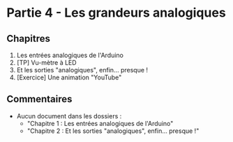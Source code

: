 # Partie 4 - Les grandeurs analogiques

## Chapitres

1. Les entrées analogiques de l'Arduino
2. [TP] Vu-mètre à LED
3. Et les sorties "analogiques", enfin... presque !
4. [Exercice] Une animation "YouTube"

## Commentaires

+ Aucun document dans les dossiers :
  + "Chapitre 1 : Les entrées analogiques de l'Arduino"
  + "Chapitre 2 : Et les sorties "analogiques", enfin... presque !"
